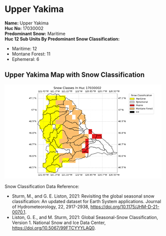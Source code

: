 # Upper Yakima


**Name:**             Upper Yakima <br>
**Huc No:**           17030002 <br> 
**Predominant Snow:** Maritime <br>
**Huc 12 Sub Units By Predominant Snow Classification:**
- Maritime: 12
- Montane Forest: 11
- Ephemeral: 6


## Upper Yakima Map with Snow Classification 

![Snow Classes Map](../basic_maps/Snow_classes_in_17030002.png)

Snow Classification Data Reference: 
- Sturm, M., and G. E. Liston, 2021: Revisiting the global seasonal snow classification: An updated dataset for Earth System applications.  Journal of Hydrometeorology, 22, 2917-2938, https://doi.org/10.1175/JHM-D-21-0070.1.
- Liston, G. E., and M. Sturm, 2021: Global Seasonal-Snow Classification, Version 1. National Snow and Ice Data Center, https://doi.org/10.5067/99FTCYYYLAQ0.

